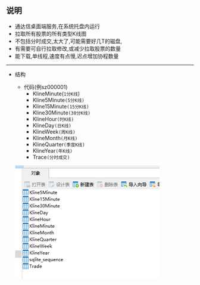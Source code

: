 ## 说明
* 通达信桌面端服务,在系统托盘内运行
* 拉取所有股票的所有类型K线图
* 不包括分时成交,太大了,可能需要好几T的磁盘,
* 有需要可自行拉取修改,或减少拉取股票的数量
* 能下载,单线程,速度有点慢,迟点增加协程数量

---
* 结构
    - 代码(例sz000001)
        - KlineMinute(`1分K线`)
        - Kline5Minute`(5分K线)`
        - Kline15Minute`(15分K线)`
        - Kline30Minute`(30分K线)`
        - KlineHour`(时K线)`
        - KlineDay`(日K线)`
        - KlineWeek`(周K线)`
        - KlineMonth`(月K线)`
        - KlineQuarter`(季度K线)`
        - KlineYear`(年K线)`
        - Trace`(分时成交)`

   ![](../../docs/tables.png)